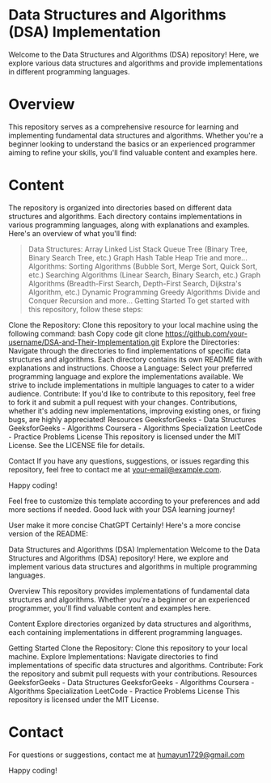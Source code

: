 <h1>Data Structures and Algorithms (DSA) Implementation</h1>
Welcome to the Data Structures and Algorithms (DSA) repository! Here, we explore various data structures and algorithms and provide implementations in different programming languages.

<h1>Overview</h1>
This repository serves as a comprehensive resource for learning and implementing fundamental data structures and algorithms. Whether you're a beginner looking to understand the basics or an experienced programmer aiming to refine your skills, you'll find valuable content and examples here.

<h1>Content</h1>
The repository is organized into directories based on different data structures and algorithms. Each directory contains implementations in various programming languages, along with explanations and examples. Here's an overview of what you'll find:

>Data Structures:
Array
Linked List
Stack
Queue
Tree (Binary Tree, Binary Search Tree, etc.)
Graph
Hash Table
Heap
Trie
and more...
Algorithms:
Sorting Algorithms (Bubble Sort, Merge Sort, Quick Sort, etc.)
Searching Algorithms (Linear Search, Binary Search, etc.)
Graph Algorithms (Breadth-First Search, Depth-First Search, Dijkstra's Algorithm, etc.)
Dynamic Programming
Greedy Algorithms
Divide and Conquer
Recursion
and more...
Getting Started
To get started with this repository, follow these steps:

Clone the Repository: Clone this repository to your local machine using the following command:
bash
Copy code
git clone https://github.com/your-username/DSA-and-Their-Implementation.git
Explore the Directories: Navigate through the directories to find implementations of specific data structures and algorithms. Each directory contains its own README file with explanations and instructions.
Choose a Language: Select your preferred programming language and explore the implementations available. We strive to include implementations in multiple languages to cater to a wider audience.
Contribute: If you'd like to contribute to this repository, feel free to fork it and submit a pull request with your changes. Contributions, whether it's adding new implementations, improving existing ones, or fixing bugs, are highly appreciated!
Resources
GeeksforGeeks - Data Structures
GeeksforGeeks - Algorithms
Coursera - Algorithms Specialization
LeetCode - Practice Problems
License
This repository is licensed under the MIT License. See the LICENSE file for details.

Contact
If you have any questions, suggestions, or issues regarding this repository, feel free to contact me at your-email@example.com.

Happy coding!

Feel free to customize this template according to your preferences and add more sections if needed. Good luck with your DSA learning journey!

User
make it more concise
ChatGPT
Certainly! Here's a more concise version of the README:

Data Structures and Algorithms (DSA) Implementation
Welcome to the Data Structures and Algorithms (DSA) repository! Here, we explore and implement various data structures and algorithms in multiple programming languages.

Overview
This repository provides implementations of fundamental data structures and algorithms. Whether you're a beginner or an experienced programmer, you'll find valuable content and examples here.

Content
Explore directories organized by data structures and algorithms, each containing implementations in different programming languages.

Getting Started
Clone the Repository: Clone this repository to your local machine.
Explore Implementations: Navigate directories to find implementations of specific data structures and algorithms.
Contribute: Fork the repository and submit pull requests with your contributions.
Resources
GeeksforGeeks - Data Structures
GeeksforGeeks - Algorithms
Coursera - Algorithms Specialization
LeetCode - Practice Problems
License
This repository is licensed under the MIT License.

<h1>Contact</h1>
For questions or suggestions, contact me at <a href="humayun1729@gmail.com">humayun1729@gmail.com</a>

Happy coding!
